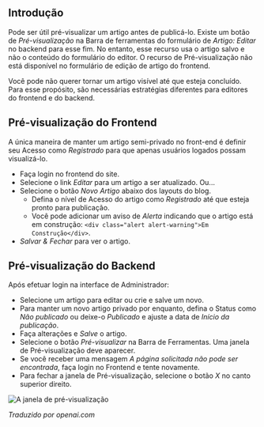 <!-- Filename: J4.x:Article_Preview / Display title: Artigo: Prévia   -->

## Introdução

Pode ser útil pré-visualizar um artigo antes de publicá-lo. Existe um botão de *Pré-visualização* na Barra de ferramentas do formulário de *Artigo: Editar* no backend para esse fim. No entanto, esse recurso usa o artigo salvo e não o conteúdo do formulário do editor. O recurso de Pré-visualização não está disponível no formulário de edição de artigo do frontend.

Você pode não querer tornar um artigo visível até que esteja concluído. Para esse propósito, são necessárias estratégias diferentes para editores do frontend e do backend.

## Pré-visualização do Frontend

A única maneira de manter um artigo semi-privado no front-end é definir seu Acesso como *Registrado* para que apenas usuários logados possam visualizá-lo.

- Faça login no frontend do site.
- Selecione o link *Editar* para um artigo a ser atualizado. Ou...
- Selecione o botão *Novo Artigo* abaixo dos layouts do blog.
  - Defina o nível de Acesso do artigo como *Registrado* até que esteja pronto para publicação.
  - Você pode adicionar um aviso de *Alerta* indicando que o artigo está em construção: `<div class="alert alert-warning">Em Construção</div>`.
- *Salvar & Fechar* para ver o artigo.

## Pré-visualização do Backend

Após efetuar login na interface de Administrador:

- Selecione um artigo para editar ou crie e salve um novo.
- Para manter um novo artigo privado por enquanto, defina o Status como *Não publicado* ou deixe-o *Publicado* e ajuste a data de *Início da publicação*.
- Faça alterações e *Salve* o artigo.
- Selecione o botão *Pré-visualizar* na Barra de Ferramentas. Uma janela de Pré-visualização deve aparecer.
- Se você receber uma mensagem *A página solicitada não pode ser encontrada*, faça login no Frontend e tente novamente.
- Para fechar a janela de Pré-visualização, selecione o botão *X* no canto superior direito.

![A janela de pré-visualização](../../../en/images/getting-started/article-edit-preview.png)

*Traduzido por openai.com*

